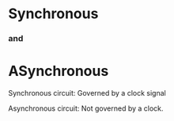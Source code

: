 
# Synchronous
### and
# ASynchronous

Synchronous circuit:
    Governed by a clock signal


Asynchronous circuit:
    Not governed by a clock.


